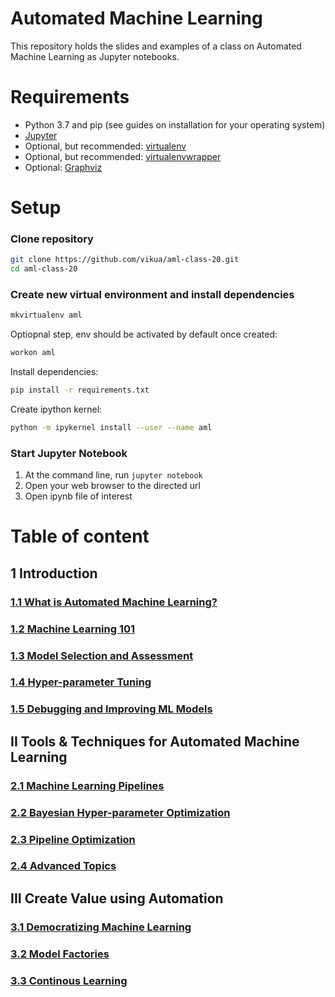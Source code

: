 # Automated Machine Learning

This repository holds the slides and examples of a class on Automated Machine Learning
as Jupyter notebooks.

# Requirements
- Python 3.7 and pip (see guides on installation for your operating system)
- [Jupyter](https://jupyter.org/install)
- Optional, but recommended: [virtualenv](https://virtualenv.pypa.io/en/latest/installation.html)
- Optional, but recommended: [virtualenvwrapper](https://virtualenvwrapper.readthedocs.io/en/latest/install.html)
- Optional: [Graphviz](https://graphviz.org/download/)

# Setup

### Clone repository
```bash
git clone https://github.com/vikua/aml-class-20.git
cd aml-class-20
```

### Create new virtual environment and install dependencies

```bash
mkvirtualenv aml
```

Optiopnal step, env should be activated by default once created:
```bash
workon aml
```

Install dependencies:
```bash
pip install -r requirements.txt
```

Create ipython kernel:
```bash
python -m ipykernel install --user --name aml
```

### Start Jupyter Notebook

1. At the command line, run `jupyter notebook`
2. Open your web browser to the directed url
3. Open ipynb file of interest


# Table of content

## 1 Introduction

### [1.1 What is Automated Machine Learning?](https://github.com/vikua/aml-class-20/blob/master/part_1/1.1%20What%20is%20AML%3F.pdf)
### [1.2 Machine Learning 101](https://github.com/vikua/aml-class-20/blob/master/part_1/1.2%20Machine%20Learning%20101.ipynb)
### [1.3 Model Selection and Assessment](https://github.com/vikua/aml-class-20/blob/master/part_1/1.3%20Model%20Selection%20and%20Assessmen.pdf)
### [1.4 Hyper-parameter Tuning](https://github.com/vikua/aml-class-20/blob/master/part_1/1.4%20Hyper-parameter%20Tuning.ipynb)
### [1.5 Debugging and Improving ML Models](https://github.com/vikua/aml-class-20/blob/master/part_1/1.5%20Debugging%20and%20Improving%20ML%20Models.ipynb)

## II Tools & Techniques for Automated Machine Learning

### [2.1 Machine Learning Pipelines](https://github.com/vikua/aml-class-20/blob/master/part_2/2.1%20Machine%20Learning%20Pipelines.ipynb)
### [2.2 Bayesian Hyper-parameter Optimization](https://github.com/vikua/aml-class-20/blob/master/part_2/2.2%20Bayesian%20Hyper-parameter%20Optimization.ipynb)
### [2.3 Pipeline Optimization](https://github.com/vikua/aml-class-20/blob/master/part_2/2.3%20Pipeline%20Optimization.ipynb)
### [2.4 Advanced Topics](https://github.com/vikua/aml-class-20/blob/master/part_2/2.4%20Advanced%20Topics%20in%20ML.pdf)

## III Create Value using Automation

### [3.1 Democratizing Machine Learning](https://github.com/vikua/aml-class-20/blob/master/part_3/3%20Creating%20value%20with%20AML.pdf)
### [3.2 Model Factories](https://github.com/vikua/aml-class-20/blob/master/part_3/3%20Creating%20value%20with%20AML.pdf)
### [3.3 Continous Learning](https://github.com/vikua/aml-class-20/blob/master/part_3/3%20Creating%20value%20with%20AML.pdf)
